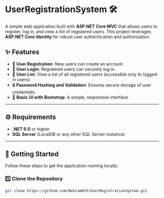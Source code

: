 # UserRegistrationSystem 🛠️

A simple web application built with **ASP.NET Core MVC** that allows users to register, log in, and view a list of registered users. This project leverages **ASP.NET Core Identity** for robust user authentication and authorization.

## ✨ Features

- 📝 **User Registration**: New users can create an account.
- 🔐 **User Login**: Registered users can securely log in.
- 📜 **User List**: View a list of all registered users (accessible only to logged-in users).
- 🔒 **Password Hashing and Validation**: Ensures secure storage of user credentials.
- 🎨 **Basic UI with Bootstrap**: A simple, responsive interface.

---

## ⚙️ Requirements

- **.NET 6.0** or higher
- **SQL Server** (LocalDB or any other SQL Server instance)

---

## 🚀 Getting Started

Follow these steps to get the application running locally:

### 1️⃣ Clone the Repository

```bash
git clone https://github.com/Behram035/UserRegistrationSystem.git

